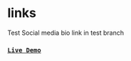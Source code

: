 # links
Test Social media bio link
in  test branch
### [`Live Demo`](https://abhishekkuttikkol.github.io/links/)
